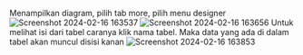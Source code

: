 Menampilkan diagram,  pilih tab more, pilih menu designer
![Screenshot 2024-02-16 163537](https://github.com/MariaCJ407/MJ/assets/160220849/78588db5-519c-4e42-b7d8-64b149106203)
![Screenshot 2024-02-16 163656](https://github.com/MariaCJ407/MJ/assets/160220849/a52f262d-9574-46e4-a85c-796a737b4f87)
Untuk melihat isi dari tabel caranya klik nama tabel. Maka data yang ada di dalam tabel akan muncul disisi kanan 
![Screenshot 2024-02-16 163853](https://github.com/MariaCJ407/MJ/assets/160220849/0056ce50-4161-4dea-8f17-5f03a25f4079)
